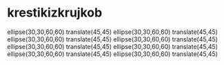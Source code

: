 # krestikizkrujkob
ellipse(30,30,60,60)
translate(45,45)
ellipse(30,30,60,60)
translate(45,45)
ellipse(30,30,60,60)
translate(45,45)
ellipse(30,30,60,60)
translate(45,45)
ellipse(30,30,60,60)
translate(45,45)
ellipse(30,30,60,60)
translate(45,45)
ellipse(30,30,60,60)
translate(45,45)
ellipse(30,30,60,60)
translate(45,45)
